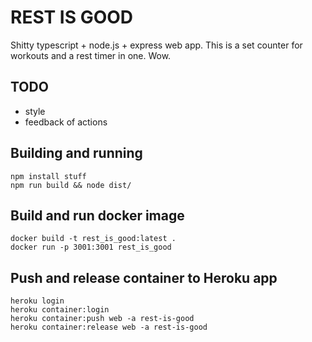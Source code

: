 # REST IS GOOD
Shitty typescript + node.js + express web app. This is a set counter for workouts and a rest timer in one. Wow.

## TODO
- style
- feedback of actions

## Building and running
```
npm install stuff
npm run build && node dist/
```

## Build and run docker image
```
docker build -t rest_is_good:latest .
docker run -p 3001:3001 rest_is_good
```

## Push and release container to Heroku app
```
heroku login
heroku container:login
heroku container:push web -a rest-is-good
heroku container:release web -a rest-is-good
```